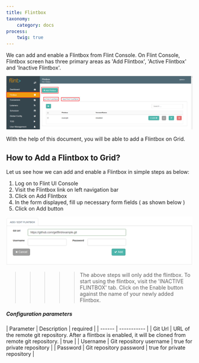 ```yaml
---
title: Flintbox
taxonomy:
    category: docs
process:
	twig: true
---
```

We can add and enable a Flintbox from Flint Console.
On Flint Console, Flintbox screen has three primary areas as 'Add Flintbox', 'Active Flintbox' and 'Inactive Flintbox'.

![flintbox_console](flintbox-console.png)

With the help of this document, you will be able to add a Flintbox on Grid.

## How to Add a Flintbox to Grid?

Let us see how we can add and enable a Flintbox in simple steps as below:

1. Log on to Flint UI Console
2. Visit the Flintbox link on left navigation bar
3. Click on Add Flintbox
4. In the form displayed, fill up necessary form fields ( as shown below )
5. Click on Add button

![add_flintbox](add-flintbox.png)

>>>>> The above steps will only add the flintbox. To start using the flintbox, visit the 'INACTIVE FLINTBOX' tab. Click on the Enable button against the name of your newly added Flintbox.

##### Configuration parameters
| Parameter | Description | required |
| ------ | ----------- |
| Git Url | URL of the remote git repository. After a flintbox is enabled, it will be cloned from remote git repository.  | true |
| Username | Git repository username | true for private repository |
| Password | Git repository password | true for private repository |




